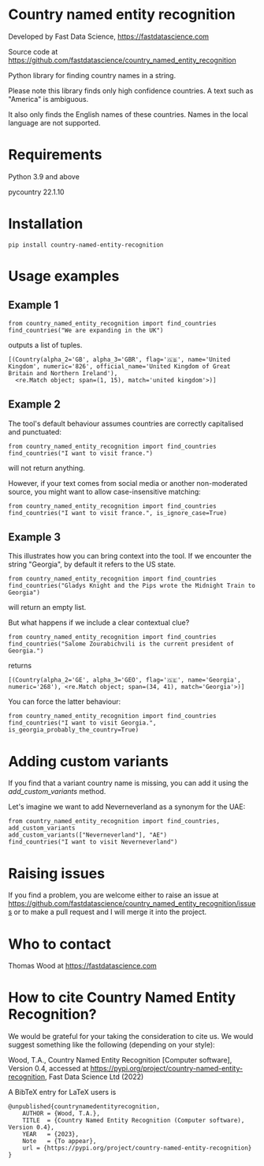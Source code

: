 # Country named entity recognition

Developed by Fast Data Science, https://fastdatascience.com

Source code at https://github.com/fastdatascience/country_named_entity_recognition

Python library for finding country names in a string.

Please note this library finds only high confidence countries. A text such as "America" is ambiguous.

It also only finds the English names of these countries. Names in the local language are not supported.

# Requirements

Python 3.9 and above

pycountry 22.1.10

# Installation

```
pip install country-named-entity-recognition
```

# Usage examples

## Example 1

```
from country_named_entity_recognition import find_countries
find_countries("We are expanding in the UK")
```

outputs a list of tuples.

```
[(Country(alpha_2='GB', alpha_3='GBR', flag='🇬🇧', name='United Kingdom', numeric='826', official_name='United Kingdom of Great Britain and Northern Ireland'),
  <re.Match object; span=(1, 15), match='united kingdom'>)]
```

## Example 2

The tool's default behaviour assumes countries are correctly capitalised and punctuated:

```
from country_named_entity_recognition import find_countries
find_countries("I want to visit france.")
```

will not return anything.

However, if your text comes from social media or another non-moderated source, you might want to allow case-insensitive matching:

```
from country_named_entity_recognition import find_countries
find_countries("I want to visit france.", is_ignore_case=True)
```

## Example 3

This illustrates how you can bring context into the tool.  If we encounter the string "Georgia", by default it refers to the US state.

```
from country_named_entity_recognition import find_countries
find_countries("Gladys Knight and the Pips wrote the Midnight Train to Georgia")
```

will return an empty list.

But what happens if we include a clear contextual clue?

```
from country_named_entity_recognition import find_countries
find_countries("Salome Zourabichvili is the current president of Georgia.")
```

returns

```
[(Country(alpha_2='GE', alpha_3='GEO', flag='🇬🇪', name='Georgia', numeric='268'), <re.Match object; span=(34, 41), match='Georgia'>)]
```

You can force the latter behaviour:

```
from country_named_entity_recognition import find_countries
find_countries("I want to visit Georgia.", is_georgia_probably_the_country=True)
```


# Adding custom variants

If you find that a variant country name is missing, you can add it using the *add_custom_variants* method.

Let's imagine we want to add Neverneverland as a synonym for the UAE:

```
from country_named_entity_recognition import find_countries, add_custom_variants
add_custom_variants(["Neverneverland"], "AE")
find_countries("I want to visit Neverneverland")
```

# Raising issues

If you find a problem, you are welcome either to raise an issue at https://github.com/fastdatascience/country_named_entity_recognition/issues or to make a pull request and I will merge it into the project.

# Who to contact

Thomas Wood at https://fastdatascience.com

# How to cite Country Named Entity Recognition?

We would be grateful for your taking the consideration to cite us. We would suggest something like the following (depending on your style):

Wood, T.A., Country Named Entity Recognition [Computer software], Version 0.4, accessed at https://pypi.org/project/country-named-entity-recognition, Fast Data Science Ltd (2022)

A BibTeX entry for LaTeX users is

```
@unpublished{countrynamedentityrecognition,
    AUTHOR = {Wood, T.A.},
    TITLE  = {Country Named Entity Recognition (Computer software), Version 0.4},
    YEAR   = {2023},
    Note   = {To appear},
    url = {https://pypi.org/project/country-named-entity-recognition}
}
```

